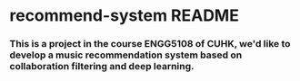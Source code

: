 # recommend-system README
### This is a project in the course ENGG5108 of CUHK, we'd like to develop a music recommendation system based on collaboration filtering and deep learning.
